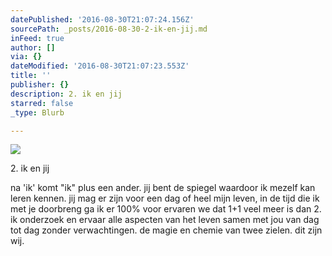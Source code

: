 ```yaml
---
datePublished: '2016-08-30T21:07:24.156Z'
sourcePath: _posts/2016-08-30-2-ik-en-jij.md
inFeed: true
author: []
via: {}
dateModified: '2016-08-30T21:07:23.553Z'
title: ''
publisher: {}
description: 2. ik en jij
starred: false
_type: Blurb

---
```

![](https://the-grid-user-content.s3-us-west-2.amazonaws.com/26650dd3-41f3-43ac-8197-0a1669c5804c.jpg)

2\. ik en jij

na 'ik' komt "ik" plus een ander. jij bent de spiegel waardoor ik mezelf kan leren kennen. jij mag er zijn voor een dag of heel mijn leven, in de tijd die ik met je doorbreng ga ik er 100% voor ervaren we dat 1+1 veel meer is dan 2\. ik onderzoek en ervaar alle aspecten van het leven samen met jou van dag tot dag zonder verwachtingen. de magie en chemie van twee zielen. dit zijn wij.